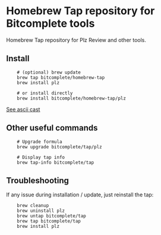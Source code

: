 # Homebrew Tap repository for Bitcomplete tools

Homebrew Tap repository for Plz Review and other tools.

## Install

```
    # (optional) brew update
    brew tap bitcomplete/homebrew-tap
    brew install plz

    # or install directly 
    brew install bitcomplete/homebrew-tap/plz
```
[See ascii cast](https://asciinema.org/a/DhpKaKBoWdH5FrwtS3AAIdlkA)

## Other useful commands

```
    # Upgrade formula
    brew upgrade bitcomplete/tap/plz

    # Display tap info
    brew tap-info bitcomplete/tap
```

## Troubleshooting

If any issue during installation / update, just reinstall the tap:

```
    brew cleanup
    brew uninstall plz
    brew untap bitcomplete/tap
    brew tap bitcomplete/tap
    brew install plz
```